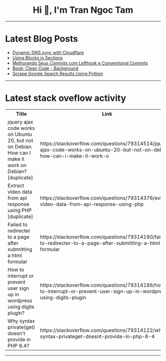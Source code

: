 <h1 align="center">Hi 👋, I'm Tran Ngoc Tam</h1>

---

# Latest Blog Posts 
<!-- BLOG-POST-LIST:START -->
- [Dynamic DNS sync with Cloudflare](https://dev.to/umarov/dynamic-dns-sync-with-cloudflare-4p07)
- [Using Blocks in Sections](https://dev.to/zaidrehman/using-blocks-in-sections-2022)
- [Melhorando Seus Commits com Lefthook e Conventional Commits](https://dev.to/codeinitdev/melhorando-seus-commits-com-lefthook-e-conventional-commits-5gl6)
- [Book: Clean Code - Background](https://dev.to/abdulghofurme/book-clean-code-background-io0)
- [Scrape Google Search Results Using Python](https://dev.to/apiforseo/scrape-google-search-results-using-python-212i)
<!-- BLOG-POST-LIST:END -->

---

# Latest stack oveflow activity
<table>
  <tr><th>Title</th><th>Link</th></tr>
  <!-- STACKOVERFLOW:START --><tr><td>jquery ajax code works on Ubuntu 20, but not on Debian. How can I make it work on Debian? [duplicate]</td><td>https://stackoverflow.com/questions/79314514/jquery-ajax-code-works-on-ubuntu-20-but-not-on-debian-how-can-i-make-it-work-o</td></tr><tr><td>Extract video data from api response using PHP [duplicate]</td><td>https://stackoverflow.com/questions/79314376/extract-video-data-from-api-response-using-php</td></tr><tr><td>Failed to redirecter to a page after submitting a html formular</td><td>https://stackoverflow.com/questions/79314190/failed-to-redirecter-to-a-page-after-submitting-a-html-formular</td></tr><tr><td>How to interrupt or prevent user sign up in wordpress using digits plugin?</td><td>https://stackoverflow.com/questions/79314186/how-to-interrupt-or-prevent-user-sign-up-in-wordpress-using-digits-plugin</td></tr><tr><td>Why syntax private&lpar;get&rpar; doesn&#39;t provide in PHP 8.4?</td><td>https://stackoverflow.com/questions/79314122/why-syntax-privateget-doesnt-provide-in-php-8-4</td></tr><!-- STACKOVERFLOW:END -->
</table>

---


